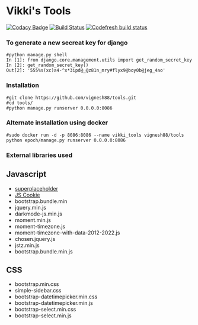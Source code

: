 # Vikki's Tools
[![Codacy Badge](https://api.codacy.com/project/badge/Grade/62d245757a5d4a8e97b2174dc9a56406)](https://app.codacy.com/manual/vignesh88/tools?utm_source=github.com&utm_medium=referral&utm_content=vignesh88/tools&utm_campaign=Badge_Grade_Dashboard)
[![Build Status](https://travis-ci.org/vignesh88/Tools.svg?branch=master)](https://travis-ci.org/vignesh88/Tools) 
[![Codefresh build status]( https://g.codefresh.io/api/badges/pipeline/vikki/Vikki's%20tools%2FVikki's%20tools?key=eyJhbGciOiJIUzI1NiJ9.NWVjMGU3ZTU2MTllYjZmNTYxYTRjYWIy.fSVMhnKfcSepXilVqCA1AY7vocNQ6s3Xkm-pSKB4zt4&type=cf-1)]( https%3A%2F%2Fg.codefresh.io%2Fpipelines%2FVikki's%20tools%2Fbuilds%3Ffilter%3Dtrigger%3Abuild~Build%3Bpipeline%3A5ec0ed5b1350575c3a125e3f~Vikki's%20tools)


### To generate a new secreat key for django
```
#python manage.py shell
In [1]: from django.core.management.utils import get_random_secret_key
In [2]: get_random_secret_key()
Out[2]: '555%s(xc)a4-^x*3ipd@_@z81n_mry#flyx9@boy0b@jeg_4ao'

```
### Installation
```
#git clone https://github.com/vignesh88/tools.git
#cd tools/
#python manage.py runserver 0.0.0.0:8086
```

### Alternate installation using docker
```
#sudo docker run -d -p 8086:8086 --name vikki_tools vignesh88/tools python epoch/manage.py runserver 0.0.0.0:8086
```

### External libraries used

Javascript
----------
- [superplaceholder](https://github.com/chinchang/superplaceholder.js)
- [JS Cookie](https://github.com/js-cookie/js-cookie)
- bootstrap.bundle.min
- jquery.min.js
- darkmode-js.min.js
- moment.min.js
- moment-timezone.js
- moment-timezone-with-data-2012-2022.js
- chosen.jquery.js
- jstz.min.js
- bootstrap.bundle.min.js

CSS
-------
- bootstrap.min.css
- simple-sidebar.css
- bootstrap-datetimepicker.min.css
- bootstrap-datetimepicker.min.js
- bootstrap-select.min.css
- bootstrap-select.min.js